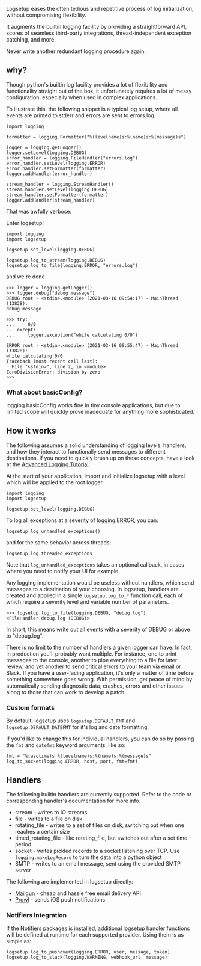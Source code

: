 Logsetup eases the often tedious and repetitive process of log initialization, without compromising flexibility.

It augments the builtin logging facility by providing a straightforward API, scores of seamless third-party integrations, thread-independent exception catching, and more.

Never write another redundant logging procedure again.

## why?

Though python's builtin log facility provides a lot of flexibility and functionality straight out of the box, it unfortunately requires a lot of messy configuration, especially when used in complex applications.

To illustrate this, the following snippet is a typical log setup, where all events are printed to stderr and errors are sent to errors.log.

```
import logging

formatter = logging.Formatter("%(levelname)s:%(name)s:%(message)s")

logger = logging.getLogger()
logger.setLevel(logging.DEBUG)
error_handler = logging.FileHandler("errors.log")
error_handler.setLevel(logging.ERROR)
error_handler.setFormatter(formatter)
logger.addHandler(error_handler)

stream_handler = logging.StreamHandler()
stream_handler.setLevel(logging.DEBUG)
stream_handler.setFormatter(formatter)
logger.addHandler(stream_handler)
```

That was awfully verbose.

Enter logsetup!

```
import logging
import logsetup

logsetup.set_level(logging.DEBUG)

logsetup.log_to_stream(logging.DEBUG)
logsetup.log_to_file(logging.ERROR, "errors.log")
```

and we're done

```
>>> logger = logging.getLogger()
>>> logger.debug("debug message")
DEBUG root - <stdin>.<module> (2021-03-16 09:54:17) - MainThread (13828):
debug message

>>> try:
... 	0/0
... except:
... 	logger.exception("while calculating 0/0")

ERROR root - <stdin>.<module> (2021-03-16 09:55:47) - MainThread (13828):
while calculating 0/0
Traceback (most recent call last):
  File "<stdin>", line 2, in <module>
ZeroDivisionError: division by zero
>>>
```

### What about basicConfig?

logging.basicConfig works fine in tiny console applications, but due to limited scope will quickly prove inadequate for anything more sophisticated.

## How it works

The following assumes a solid understanding of logging levels, handlers, and how they interact to functionally send messages to different destinations.
If you need to quickly brush up on these concepts, have a look at the [Advanced Logging Tutorial](https://docs.python.org/3/howto/logging.html).


At the start of your application, import and initialize logsetup with a level which will be applied to the root logger.

```
import logging
import logsetup

logsetup.set_level(logging.DEBUG)
```

To log all exceptions at a severity of logging.ERROR, you can:

```
logsetup.log_unhandled_exceptions()
```

and for the same behavior across threads:

```
logsetup.log_threaded_exceptions
```

Note that `log_unhandled_exceptions` takes an optional callback, in cases where you need to notify your UI for example.

Any logging implementation would be useless without handlers, which send messages to a destination of your choosing. In logsetup, handlers are created and applied in a single `logsetup.log_to_*` function call, each of which require a severity level and variable number of parameters.

```
>>> logsetup.log_to_file(logging.DEBUG, "debug.log")
<FileHandler debug.log (DEBUG)>
```

In short, this means write out all events with a severity of DEBUG or above to "debug.log".

There is no limit to the number of handlers a given logger can have. In fact, in production you'll probably want multiple. For instance, one to print messages to the console, another to pipe everything to a file for later review, and yet another to send critical errors to your team via email or Slack.
If you have a user-facing application, it's only a matter of time before something somewhere goes wrong. With permission, get peace of mind by automatically sending diagnostic data, crashes, errors and other issues along to those that can work to develop a patch.

### Custom formats

By default, logsetup uses `logsetup.DEFAULT_FMT` and `logsetup.DEFAULT_DATEFMT` for it's log and date formatting.

If you'd like to change this for individual handlers, you can do so by passing the `fmt` and `datefmt` keyword arguments, like so:

```
fmt = "%(asctime)s %(levelname)s:%(name)s:%(message)s"
log_to_socket(logging.ERROR, host, port, fmt=fmt)
```

## Handlers

The following builtin handlers are currently supported. Refer to the code or corresponding handler's documentation for more info.

* stream - writes to IO streams
* file - writes to a file on disk
* rotating_file - writes to a set of files on disk, switching out when one reaches a certain size
* timed_rotating_file - like rotating_file, but switches out after a set time period
* socket - writes pickled records to a socket listening over TCP. Use `logging.makeLogRecord` to turn the data into a python object
* SMTP - writes to an email message, sent using the provided SMTP server

The following are implemented in logsetup directly:

* [Mailgun](https://www.mailgun.com/) - cheap and hassle free email delivery API
* [Prowl](https://www.prowlapp.com/) - sends iOS push notifications

### Notifiers Integration

If the [Notifiers](https://github.com/liiight/notifiers) packages is installed, additional logsetup handler functions will be defined at runtime for each supported provider.
Using them is as simple as:

```
logsetup.log_to_pushover(logging.ERROR, user, message, token)
logsetup.log_to_slack(logging.WARNING, webhook_url, message)
```
